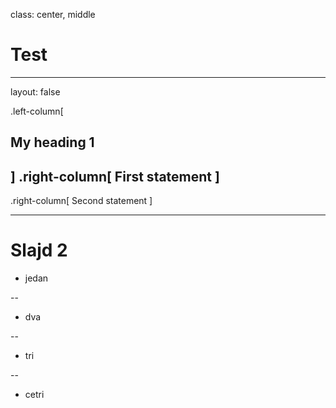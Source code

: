 class: center, middle
# Test

---
layout: false

.left-column[
## My heading 1
]
.right-column[
First statement 
]
--
.right-column[
Second statement
]

---

# Slajd 2

* jedan

--
* dva

--
* tri

--
* cetri
